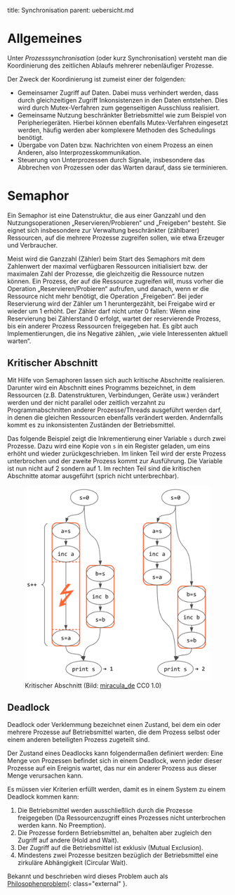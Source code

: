 title: Synchronisation
parent: uebersicht.md

# Allgemeines
Unter *Prozesssynchronisation* (oder kurz Synchronisation) versteht man die Koordinierung des zeitlichen Ablaufs mehrerer nebenläufiger Prozesse.

Der Zweck der Koordinierung ist zumeist einer der folgenden:

* Gemeinsamer Zugriff auf Daten. Dabei muss verhindert werden, dass durch gleichzeitigen Zugriff Inkonsistenzen in den Daten entstehen. Dies wird durch Mutex-Verfahren zum gegenseitigen Ausschluss realisiert.
* Gemeinsame Nutzung beschränkter Betriebsmittel wie zum Beispiel von Peripheriegeräten. Hierbei können ebenfalls Mutex-Verfahren eingesetzt werden, häufig werden aber komplexere Methoden des Schedulings benötigt.
* Übergabe von Daten bzw. Nachrichten von einem Prozess an einen Anderen, also Interprozesskommunikation.
* Steuerung von Unterprozessen durch Signale, insbesondere das Abbrechen von Prozessen oder das Warten darauf, dass sie terminieren.

# Semaphor
Ein Semaphor ist eine Datenstruktur, die aus einer Ganzzahl und den Nutzungsoperationen „Reservieren/Probieren“ und „Freigeben“ besteht. Sie eignet sich insbesondere zur Verwaltung beschränkter (zählbarer) Ressourcen, auf die mehrere Prozesse zugreifen sollen, wie etwa Erzeuger und Verbraucher.

Meist wird die Ganzzahl (Zähler) beim Start des Semaphors mit dem Zahlenwert der maximal verfügbaren Ressourcen initialisiert bzw. der maximalen Zahl der Prozesse, die gleichzeitig die Ressource nutzen können. Ein Prozess, der auf die Ressource zugreifen will, muss vorher die Operation „Reservieren/Probieren“ aufrufen, und danach, wenn er die Ressource nicht mehr benötigt, die Operation „Freigeben“. Bei jeder Reservierung wird der Zähler um 1 heruntergezählt, bei Freigabe wird er wieder um 1 erhöht. Der Zähler darf nicht unter 0 fallen: Wenn eine Reservierung bei Zählerstand 0 erfolgt, wartet der reservierende Prozess, bis ein anderer Prozess Ressourcen freigegeben hat. Es gibt auch Implementierungen, die ins Negative zählen, „wie viele Interessenten aktuell warten“.

## Kritischer Abschnitt
Mit Hilfe von Semaphoren lassen sich auch kritische Abschnitte realisieren. Darunter wird ein Abschnitt eines Programms bezeichnet, in dem Ressourcen (z.B. Datenstrukturen, Verbindungen, Geräte usw.) verändert werden und der nicht parallel oder zeitlich verzahnt zu Programmabschnitten anderer Prozesse/Threads ausgeführt werden darf, in denen die gleichen Ressourcen ebenfalls verändert werden. Andernfalls kommt es zu inkonsistenten Zuständen der Betriebsmittel.

Das folgende Beispiel zeigt die Inkrementierung einer Variable <code>s</code> durch zwei Prozesse. Dazu wird eine Kopie von <code>s</code> in ein Register geladen, um eins erhöht und wieder zurückgeschrieben. Im linken Teil wird der erste Prozess unterbrochen und der zweite Prozess kommt zur Ausführung. Die Variable ist nun nicht auf 2 sondern auf 1. Im rechten Teil sind die kritischen Abschnitte atomar ausgeführt (sprich nicht unterbrechbar).

<figure><img src="kritischer_abschnitt.svg"><figcaption>Kritischer Abschnitt (Bild: <a href="https://commons.wikimedia.org/wiki/File:Kritischer_abschnitt.svg">miracula_de</a> CC0 1.0)</figcaption></figure>

## Deadlock
Deadlock oder Verklemmung bezeichnet einen Zustand, bei dem ein oder mehrere Prozesse auf Betriebsmittel warten, die dem Prozess selbst oder einem anderen beteiligten Prozess zugeteilt sind.

Der Zustand eines Deadlocks kann folgendermaßen definiert werden: Eine Menge von Prozessen befindet sich in einem Deadlock, wenn jeder dieser Prozesse auf ein Ereignis wartet, das nur ein anderer Prozess aus dieser Menge verursachen kann.

Es müssen vier Kriterien erfüllt werden, damit es in einem System zu einem Deadlock kommen kann:

1. Die Betriebsmittel werden ausschließlich durch die Prozesse freigegeben (Da Ressourcenzugriff eines Prozesses nicht unterbrochen werden kann. No Preemption).
2. Die Prozesse fordern Betriebsmittel an, behalten aber zugleich den Zugriff auf andere (Hold and Wait).
3. Der Zugriff auf die Betriebsmittel ist exklusiv (Mutual Exclusion).
4. Mindestens zwei Prozesse besitzen bezüglich der Betriebsmittel eine zirkuläre Abhängigkeit (Circular Wait).

Bekannt und beschrieben wird dieses Problem auch als [Philosophenproblem](https://de.wikipedia.org/wiki/Philosophenproblem){: class="external" }.
